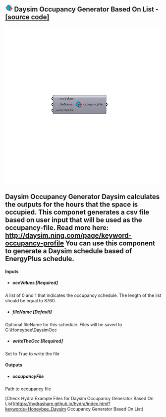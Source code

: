 ## ![](../../images/icons/Daysim_Occupancy_Generator_Based_On_List.png) Daysim Occupancy Generator Based On List - [[source code]](https://github.com/mostaphaRoudsari/honeybee/tree/master/src/Honeybee_Daysim%20Occupancy%20Generator%20Based%20On%20List.py)

![](../../images/components/Daysim_Occupancy_Generator_Based_On_List.png)

Daysim Occupancy Generator
 Daysim calculates the outputs for the hours that the space is occupied. This componet generates a csv file based on user input that will be used as the occupancy-file. Read more here: http://daysim.ning.com/page/keyword-occupancy-profile 
 You can use this component to generate a Daysim schedule based of EnergyPlus schedule.
 -
 

#### Inputs
* ##### occValues [Required]
A list of 0 and 1 that indicates the occupancy schedule. The length of the list should be equal to 8760. 
* ##### fileName [Default]
Optional fileName for this schedule. Files will be saved to C:\Honeybee\DaysimOcc
* ##### writeTheOcc [Required]
Set to True to write the file

#### Outputs
* ##### occupancyFile
Path to occupancy file


[Check Hydra Example Files for Daysim Occupancy Generator Based On List](https://hydrashare.github.io/hydra/index.html?keywords=Honeybee_Daysim Occupancy Generator Based On List)